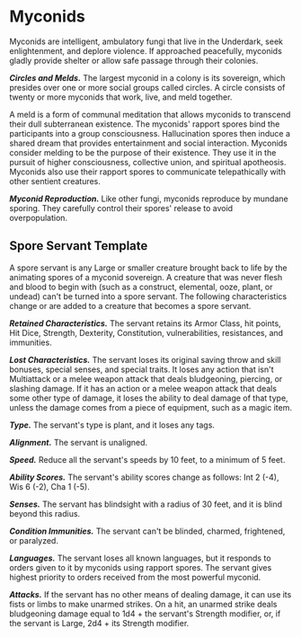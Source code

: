 # Myconids

Myconids are intelligent, ambulatory fungi that live in the Underdark, seek enlightenment, and deplore violence. If approached peacefully, myconids gladly provide shelter or allow safe passage through their colonies.

***Circles and Melds.*** The largest myconid in a colony is its sovereign, which presides over one or more social groups called circles. A circle consists of twenty or more myconids that work, live, and meld together.

A meld is a form of communal meditation that allows myconids to transcend their dull subterranean existence. The myconids' rapport spores bind the participants into a group consciousness. Hallucination spores then induce a shared dream that provides entertainment and social interaction. Myconids consider melding to be the purpose of their existence. They use it in the pursuit of higher consciousness, collective union, and spiritual apotheosis. Myconids also use their rapport spores to communicate telepathically with other sentient creatures.

***Myconid Reproduction.*** Like other fungi, myconids reproduce by mundane sporing. They carefully control their spores' release to avoid overpopulation.

## Spore Servant Template

A spore servant is any Large or smaller creature brought back to life by the animating spores of a myconid sovereign. A creature that was never flesh and blood to begin with (such as a construct, elemental, ooze, plant, or undead) can't be turned into a spore servant. The following characteristics change or are added to a creature that becomes a spore servant.

***Retained Characteristics.*** The servant retains its Armor Class, hit points, Hit Dice, Strength, Dexterity, Constitution, vulnerabilities, resistances, and immunities.

***Lost Characteristics.*** The servant loses its original saving throw and skill bonuses, special senses, and special traits. It loses any action that isn't Multiattack or a melee weapon attack that deals bludgeoning, piercing, or slashing damage. If it has an action or a melee weapon attack that deals some other type of damage, it loses the ability to deal damage of that type, unless the damage comes from a piece of equipment, such as a magic item.

***Type.*** The servant's type is plant, and it loses any tags.

***Alignment.*** The servant is unaligned.

***Speed.*** Reduce all the servant's speeds by 10 feet, to a minimum of 5 feet.

***Ability Scores.*** The servant's ability scores change as follows: Int 2 (-4), Wis 6 (-2), Cha 1 (-5).

***Senses.*** The servant has blindsight with a radius of 30 feet, and it is blind beyond this radius.

***Condition Immunities.*** The servant can't be blinded, charmed, frightened, or paralyzed.

***Languages.*** The servant loses all known languages, but it responds to orders given to it by myconids using rapport spores. The servant gives highest priority to orders received from the most powerful myconid.

***Attacks.*** If the servant has no other means of dealing damage, it can use its fists or limbs to make unarmed strikes. On a hit, an unarmed strike deals bludgeoning damage equal to 1d4 + the servant's Strength modifier, or, if the servant is Large, 2d4 + its Strength modifier.
